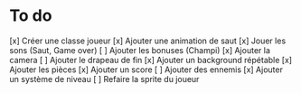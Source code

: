 # To do
[x] Créer une classe joueur
[x] Ajouter une animation de saut
[x] Jouer les sons (Saut, Game over)
[ ] Ajouter les bonuses (Champi)
[x] Ajouter la camera
[ ] Ajouter le drapeau de fin
[x] Ajouter un background répétable
[x] Ajouter les pièces
[x] Ajouter un score
[ ] Ajouter des ennemis
[x] Ajouter un système de niveau
[ ] Refaire la sprite du joueur